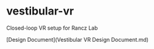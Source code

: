 # vestibular-vr
Closed-loop VR setup for Rancz Lab

[Design Document](Vestibular VR Design Document.md)
